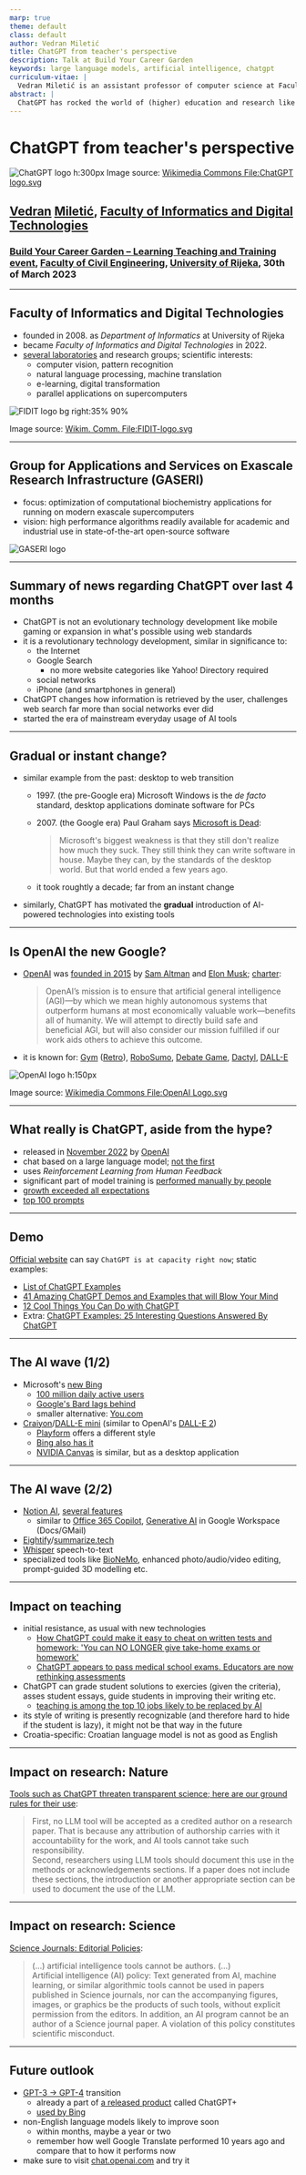 ```yaml
---
marp: true
theme: default
class: default
author: Vedran Miletić
title: ChatGPT from teacher's perspective
description: Talk at Build Your Career Garden
keywords: large language models, artificial intelligence, chatgpt
curriculum-vitae: |
  Vedran Miletić is an assistant professor of computer science at Faculty of Informatics and Digital Technologies and the principal investigator of the Group for Applications and Services on Exascale Research Infrastructure. His group works on improving molecular dynamics simulation methods implemented in free and open-source software packages running on modern exascale supercomputers.
abstract: |
  ChatGPT has rocked the world of (higher) education and research like very few tools in the last decade. Many critics already consider it a development in technology that will result in wide societal changes comparable to the introduction of Google's web search and related products. The presentation will cover the impact of this tool from a teacher's perspective.
---
```


# ChatGPT from teacher's perspective

![ChatGPT logo h:300px](https://upload.wikimedia.org/wikipedia/commons/0/04/ChatGPT_logo.svg) Image source: [Wikimedia Commons File:ChatGPT logo.svg](https://commons.wikimedia.org/wiki/File:ChatGPT_logo.svg)

## [Vedran](https://vedran.miletic.net/) [Miletić](https://www.miletic.net/), [Faculty of Informatics and Digital Technologies](https://www.inf.uniri.hr/)

### [Build Your Career Garden – Learning Teaching and Training event](https://gradri.uniri.hr/dogadjanja/build-your-career-garden-learning-teaching-and-training-event/), [Faculty of Civil Engineering](https://gradri.uniri.hr/), [University of Rijeka](https://uniri.hr/), 30th of March 2023

---

<!-- paginate: true -->

## Faculty of Informatics and Digital Technologies

- founded in 2008. as *Department of Informatics* at University of Rijeka
- became *Faculty of Informatics and Digital Technologies* in 2022.
- [several laboratories](https://www.inf.uniri.hr/znanstveni-i-strucni-rad/laboratoriji) and research groups; scientific interests:
    - computer vision, pattern recognition
    - natural language processing, machine translation
    - e-learning, digital transformation
    - parallel applications on supercomputers

![FIDIT logo bg right:35% 90%](https://upload.wikimedia.org/wikipedia/commons/1/14/FIDIT-logo.svg)

Image source: [Wikim. Comm. File:FIDIT-logo.svg](https://commons.wikimedia.org/wiki/File:FIDIT-logo.svg)

---

## Group for Applications and Services on Exascale Research Infrastructure (GASERI)

- focus: optimization of computational biochemistry applications for running on modern exascale supercomputers
- vision: high performance algorithms readily available for academic and industrial use in state-of-the-art open-source software

![GASERI logo](../../images/gaseri-logo-text.png)

---

## Summary of news regarding ChatGPT over last 4 months

- ChatGPT is not an evolutionary technology development like mobile gaming or expansion in what's possible using web standards
- it is a revolutionary technology development, similar in significance to:
    - the Internet
    - Google Search
        - no more website categories like Yahoo! Directory required
    - social networks
    - iPhone (and smartphones in general)
- ChatGPT changes how information is retrieved by the user, challenges web search far more than social networks ever did
- started the era of mainstream everyday usage of AI tools

---

## Gradual or instant change?

- similar example from the past: desktop to web transition
    - 1997\. (the pre-Google era) Microsoft Windows is the *de facto* standard, desktop applications dominate software for PCs
    - 2007\. (the Google era) Paul Graham says [Microsoft is Dead](http://www.paulgraham.com/microsoft.html):

        > Microsoft's biggest weakness is that they still don't realize how much they suck. They still think they can write software in house. Maybe they can, by the standards of the desktop world. But that world ended a few years ago.

    - it took roughtly a decade; far from an instant change

- similarly, ChatGPT has motivated the **gradual** introduction of AI-powered technologies into existing tools

---

## Is OpenAI the new Google?

- [OpenAI](https://openai.com/) was [founded in 2015](https://www.businessinsider.com/history-of-openai-company-chatgpt-elon-musk-founded-2022-12) by [Sam Altman](https://blog.samaltman.com/) and [Elon Musk](https://twitter.com/elonmusk); [charter](https://openai.com/charter):

    > OpenAI’s mission is to ensure that artificial general intelligence (AGI)—by which we mean highly autonomous systems that outperform humans at most economically valuable work—benefits all of humanity. We will attempt to directly build safe and beneficial AGI, but will also consider our mission fulfilled if our work aids others to achieve this outcome.

- it is known for: [Gym](https://www.gymlibrary.dev/) ([Retro](https://openai.com/research/gym-retro)), [RoboSumo](https://github.com/openai/robosumo), [Debate Game](https://openai.com/research/debate), [Dactyl](https://openai.com/research/learning-dexterity), [DALL-E](https://openai.com/product/dall-e-2)

![OpenAI logo h:150px](https://upload.wikimedia.org/wikipedia/commons/4/4d/OpenAI_Logo.svg)

Image source: [Wikimedia Commons File:OpenAI Logo.svg](https://commons.wikimedia.org/wiki/File:OpenAI_Logo.svg)

---

## What really is ChatGPT, aside from the hype?

- released in [November 2022](https://openai.com/blog/chatgpt) by [OpenAI](https://openai.com/)
- chat based on a large language model; [not the first](https://gpt3demo.com/apps/instructgpt)
- uses *Reinforcement Learning from Human Feedback*
- significant part of model training is [performed manually by people](https://time.com/6247678/openai-chatgpt-kenya-workers/)
- [growth exceeded all expectations](https://www.statista.com/chart/29174/time-to-one-million-users/)
- [top 100 prompts](https://chatgpt.pro/prompts/)

---

## Demo

[Official website](https://chat.openai.com/) can say `ChatGPT is at capacity right now`; static examples:

- [List of ChatGPT Examples](https://www.followchain.org/chatgpt-examples/)
- [41 Amazing ChatGPT Demos and Examples that will Blow Your Mind](https://machinelearningknowledge.ai/chatgpt-demos-and-examples/)
- [12 Cool Things You Can Do with ChatGPT](https://beebom.com/cool-things-chatgpt/)
- Extra: [ChatGPT Examples: 25 Interesting Questions Answered By ChatGPT](https://finlightened.com/chatgpt-examples/)

---

## The AI wave (1/2)

- Microsoft's [new Bing](https://www.bing.com/new)
    - [100 million daily active users](https://www.theverge.com/2023/3/9/23631912/microsoft-bing-100-million-daily-active-users-milestone)
    - [Google's Bard lags behind](https://techcrunch.com/2023/03/21/googles-bard-lags-behind-gpt-4-and-claude-in-head-to-head-comparison/)
    - smaller alternative: [You.com](https://you.com/)
- [Craiyon](https://www.craiyon.com/)/[DALL-E mini](https://dallemini.com/) (similar to OpenAI's [DALL-E 2](https://openai.com/product/dall-e-2))
    - [Playform](https://www.playform.io/) offers a different style
    - [Bing also has it](https://www.bing.com/images/create)
    - [NVIDIA Canvas](https://www.nvidia.com/en-us/studio/canvas/) is similar, but as a desktop application

---

## The AI wave (2/2)

- [Notion AI](https://www.notion.so/help/guides/using-notion-ai), [several features](https://www.notion.so/help/guides/notion-ai-for-docs)
    - similar to [Office 365 Copilot](https://www.microsoft.com/en-us/microsoft-365/blog/2023/03/16/introducing-microsoft-365-copilot-a-whole-new-way-to-work/), [Generative AI](https://workspace.google.com/blog/product-announcements/generative-ai) in Google Workspace (Docs/GMail)
- [Eightify](https://eightify.app/)/[summarize.tech](https://www.summarize.tech/)
- [Whisper](https://openai.com/research/whisper) speech-to-text
- specialized tools like [BioNeMo](https://www.nvidia.com/en-us/gpu-cloud/bionemo/), enhanced photo/audio/video editing, prompt-guided 3D modelling etc.

---

## Impact on teaching

- initial resistance, as usual with new technologies
    - [How ChatGPT could make it easy to cheat on written tests and homework: 'You can NO LONGER give take-home exams or homework'](https://www.dailymail.co.uk/sciencetech/article-11513127/ChatGPT-OpenAI-cheat-tests-homework.html)
    - [ChatGPT appears to pass medical school exams. Educators are now rethinking assessments](https://www.abc.net.au/news/science/2023-01-12/chatgpt-generative-ai-program-passes-us-medical-licensing-exams/101840938)
- ChatGPT can grade student solutions to exercies (given the criteria), asses student essays, guide students in improving their writing etc.
    - [teaching is among the top 10 jobs likely to be replaced by AI](https://www.businessinsider.com/chatgpt-jobs-at-risk-replacement-artificial-intelligence-ai-labor-trends-2023-02)
- its style of writing is presently recognizable (and therefore hard to hide if the student is lazy), it might not be that way  in the future
- Croatia-specific: Croatian language model is not as good as English

---

## Impact on research: Nature

[Tools such as ChatGPT threaten transparent science; here are our ground rules for their use](https://www.nature.com/articles/d41586-023-00191-1):

> First, no LLM tool will be accepted as a credited author on a research paper. That is because any attribution of authorship carries with it accountability for the work, and AI tools cannot take such responsibility.  
> Second, researchers using LLM tools should document this use in the methods or acknowledgements sections. If a paper does not include these sections, the introduction or another appropriate section can be used to document the use of the LLM.

---

## Impact on research: Science

[Science Journals: Editorial Policies](https://www.science.org/content/page/science-journals-editorial-policies):

> (...) artificial intelligence tools cannot be authors. (...)  
> Artificial intelligence (AI) policy: Text generated from AI, machine learning, or similar algorithmic tools cannot be used in papers published in Science journals, nor can the accompanying figures, images, or graphics be the products of such tools, without explicit permission from the editors. In addition, an AI program cannot be an author of a Science journal paper. A violation of this policy constitutes scientific misconduct.

---

## Future outlook

- [GPT-3 -> GPT-4](https://www.pcmag.com/news/the-new-chatgpt-what-you-get-with-gpt-4-vs-gpt-35) transition
    - already a part of [a released product](https://openai.com/product/gpt-4) called ChatGPT+
    - [used by Bing](https://blogs.bing.com/search/march_2023/Confirmed-the-new-Bing-runs-on-OpenAI%E2%80%99s-GPT-4)
- non-English language models likely to improve soon
    - within months, maybe a year or two
    - remember how well Google Translate performed 10 years ago and compare that to how it performs now
- make sure to visit [chat.openai.com](https://chat.openai.com/) and try it
